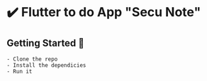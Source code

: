 # ✔️ Flutter to do App "Secu Note"


## Getting Started 🚀

```shell
- Clone the repo
- Install the dependicies
- Run it
```
